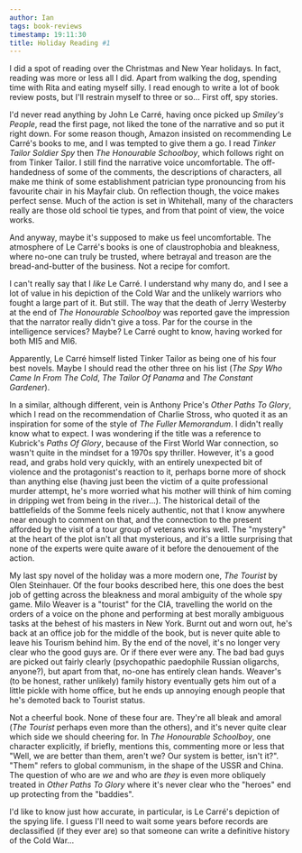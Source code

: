 ```yaml
---
author: Ian
tags: book-reviews
timestamp: 19:11:30
title: Holiday Reading #1
---
```

I did a spot of reading over the Christmas and New Year holidays.  In
fact, reading was more or less all I did.  Apart from walking the dog,
spending time with Rita and eating myself silly.  I read enough to
write a lot of book review posts, but I'll restrain myself to three or
so...  First off, spy stories.

<!--MORE-->

I'd never read anything by John Le Carré, having once picked up
*Smiley's People*, read the first page, not liked the tone of the
narrative and so put it right down.  For some reason though, Amazon
insisted on recommending Le Carré's books to me, and I was tempted to
give them a go.  I read *Tinker Tailor Soldier Spy* then *The
Honourable Schoolboy*, which follows right on from Tinker Tailor.  I
still find the narrative voice uncomfortable.  The off-handedness of
some of the comments, the descriptions of characters, all make me
think of some establishment patrician type pronouncing from his
favourite chair in his Mayfair club.  On reflection though, the voice
makes perfect sense.  Much of the action is set in Whitehall, many of
the characters really are those old school tie types, and from that
point of view, the voice works.

And anyway, maybe it's supposed to make us feel uncomfortable.  The
atmosphere of Le Carré's books is one of claustrophobia and bleakness,
where no-one can truly be trusted, where betrayal and treason are the
bread-and-butter of the business.  Not a recipe for comfort.

I can't really say that I *like* Le Carré.  I understand why many do,
and I see a lot of value in his depiction of the Cold War and the
unlikely warriors who fought a large part of it.  But still.  The way
that the death of Jerry Westerby at the end of *The Honourable
Schoolboy* was reported gave the impression that the narrator really
didn't give a toss.  Par for the course in the intelligence services?
Maybe?  Le Carré ought to know, having worked for both MI5 and MI6.

Apparently, Le Carré himself listed Tinker Tailor as being one of his
four best novels.  Maybe I should read the other three on his list
(*The Spy Who Came In From The Cold*, *The Tailor Of Panama* and *The
Constant Gardener*).

In a similar, although different, vein is Anthony Price's *Other Paths
To Glory*, which I read on the recommendation of Charlie Stross, who
quoted it as an inspiration for some of the style of *The Fuller
Memorandum*.  I didn't really know what to expect.  I was wondering if
the title was a reference to Kubrick's *Paths Of Glory*, because of
the First World War connection, so wasn't quite in the mindset for a
1970s spy thriller.  However, it's a good read, and grabs hold very
quickly, with an entirely unexpected bit of violence and the
protagonist's reaction to it, perhaps borne more of shock than
anything else (having just been the victim of a quite professional
murder attempt, he's more worried what his mother will think of him
coming in dripping wet from being in the river...).  The historical
detail of the battlefields of the Somme feels nicely authentic, not
that I know anywhere near enough to comment on that, and the
connection to the present afforded by the visit of a tour group of
veterans works well.  The "mystery" at the heart of the plot isn't all
that mysterious, and it's a little surprising that none of the experts
were quite aware of it before the denouement of the action.

My last spy novel of the holiday was a more modern one, *The Tourist*
by Olen Steinhauer.  Of the four books described here, this one does
the best job of getting across the bleakness and moral ambiguity of
the whole spy game.  Milo Weaver is a "tourist" for the CIA,
travelling the world on the orders of a voice on the phone and
performing at best morally ambiguous tasks at the behest of his
masters in New York.  Burnt out and worn out, he's back at an office
job for the middle of the book, but is never quite able to leave his
Tourism behind him.  By the end of the novel, it's no longer very
clear who the good guys are.  Or if there ever were any.  The bad bad
guys are picked out fairly clearly (psychopathic paedophile Russian
oligarchs, anyone?), but apart from that, no-one has entirely clean
hands.  Weaver's (to be honest, rather unlikely) family history
eventually gets him out of a little pickle with home office, but he
ends up annoying enough people that he's demoted back to Tourist
status.

Not a cheerful book.  None of these four are.  They're all bleak and
amoral (*The Tourist* perhaps even more than the others), and it's
never quite clear which side we should cheering for.  In *The
Honourable Schoolboy*, one character explicitly, if briefly, mentions
this, commenting more or less that "Well, we are better than them,
aren't we?  Our system is better, isn't it?".  "Them" refers to global
communism, in the shape of the USSR and China.  The question of who
are *we* and who are *they* is even more obliquely treated in *Other
Paths To Glory* where it's never clear who the "heroes" end up
protecting from the "baddies".

I'd like to know just how accurate, in particular, is Le Carré's
depiction of the spying life.  I guess I'll need to wait some years
before records are declassified (if they ever are) so that someone can
write a definitive history of the Cold War...
